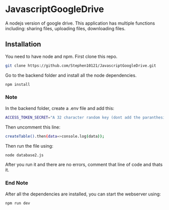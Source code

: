 # JavascriptGoogleDrive

A nodejs version of google drive. This application has multiple functions including: sharing files, uploading files, downloading files.

## Installation

You need to have node and npm.
First clone this repo.

```bash
git clone https://github.com/Stephen10121/JavascriptGoogleDrive.git
```
Go to the backend folder and install all the node dependencies.

```bash
npm install
```

### Note

In the backend folder, create a .env file and add this:
```bash
ACCESS_TOKEN_SECRET="A 32 character random key (dont add the paranthesis)"
```
Then uncomment this line:

```bash
createTable().then(data=>console.log(data));
```

Then run the file using:

```bash
node database2.js
```

After you run it and there are no errors, comment that line of code and thats it.

### End Note

After all the dependencies are installed, you can start the webserver using:

```bash
npm run dev
```
